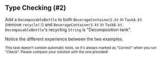## Type Checking (#2)

Add a `DecomposableBottle` to both `BeverageContainer2.kt` in `TaskA.kt` (remove `recycle()`)
and `BeverageContainer3.kt` in `TaskB.kt`. `DecomposableBottle`'s recycling `String` is
"Decomposition tank".

Notice the different experience between the two examples.

<sub> This task doesn't contain automatic tests,
so it's always marked as "Correct" when you run "Check".
Please compare your solution with the one provided! </sub>
